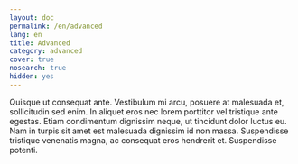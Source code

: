 ```yaml
---
layout: doc
permalink: /en/advanced
lang: en
title: Advanced
category: advanced
cover: true
nosearch: true
hidden: yes
---
```


Quisque ut consequat ante. Vestibulum mi arcu, posuere at malesuada et, sollicitudin sed enim. In aliquet eros nec lorem porttitor vel tristique ante egestas. Etiam condimentum dignissim neque, ut tincidunt dolor luctus eu. Nam in turpis sit amet est malesuada dignissim id non massa. Suspendisse tristique venenatis magna, ac consequat eros hendrerit et. Suspendisse potenti.